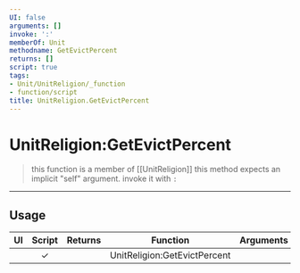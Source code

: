 ```yaml
---
UI: false
arguments: []
invoke: ':'
memberOf: Unit
methodname: GetEvictPercent
returns: []
script: true
tags:
- Unit/UnitReligion/_function
- function/script
title: UnitReligion.GetEvictPercent
---
```

# UnitReligion:GetEvictPercent
> this function is a member of [[UnitReligion]]
> this method expects an implicit "self" argument. invoke it with `:`
-----
## Usage
|  UI | Script | Returns | Function | Arguments |
|:---:|:------:|-------:|:--------:|:---------|
| |✓||UnitReligion:GetEvictPercent||
